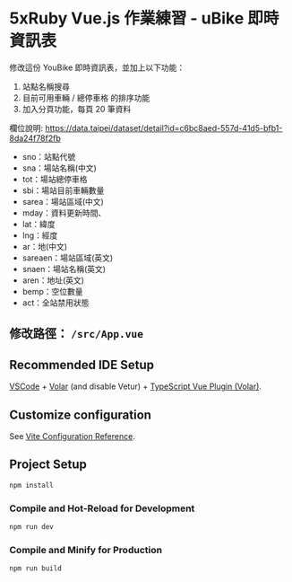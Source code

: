 # 5xRuby Vue.js 作業練習 - uBike 即時資訊表

修改這份 YouBike 即時資訊表，並加上以下功能：

1. 站點名稱搜尋
2. 目前可用車輛 / 總停車格 的排序功能
3. 加入分頁功能，每頁 20 筆資料

欄位說明: https://data.taipei/dataset/detail?id=c6bc8aed-557d-41d5-bfb1-8da24f78f2fb

- sno：站點代號
- sna：場站名稱(中文)
- tot：場站總停車格
- sbi：場站目前車輛數量
- sarea：場站區域(中文) 
- mday：資料更新時間、
- lat：緯度
- lng：經度
- ar：地(中文)
- sareaen：場站區域(英文)
- snaen：場站名稱(英文)
- aren：地址(英文)
- bemp：空位數量
- act：全站禁用狀態

## 修改路徑： `/src/App.vue`

## Recommended IDE Setup

[VSCode](https://code.visualstudio.com/) + [Volar](https://marketplace.visualstudio.com/items?itemName=Vue.volar) (and disable Vetur) + [TypeScript Vue Plugin (Volar)](https://marketplace.visualstudio.com/items?itemName=Vue.vscode-typescript-vue-plugin).

## Customize configuration

See [Vite Configuration Reference](https://vitejs.dev/config/).

## Project Setup

```sh
npm install
```

### Compile and Hot-Reload for Development

```sh
npm run dev
```

### Compile and Minify for Production

```sh
npm run build
```
